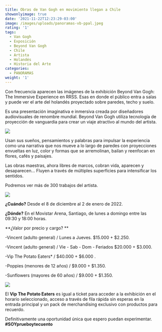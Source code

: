 ```yaml
---
title: Obras de Van Gogh en movimiento llegan a Chile
showonlyimage: true
date: '2021-11-22T12:23:29-03:00'
image: /images/uploads/panoramas-vb-ppal.jpeg
rating: '1'
tags:
  - Van Gogh
  - Exposición
  - Beyond Van Gogh
  - Chile
  - Artista
  - Holandés
  - Historia del Arte
categories:
  - PANORAMAS
weight: '1'
---
```

Con frecuencia aparecen las imágenes de la exhibición Beyond Van Gogh: The Immersive Experience en RRSS. Esas en donde el público entra a salas y puede ver el arte del holandés proyectado sobre paredes, techo y suelo.

<!--more-->

Es una presentación imaginativa e inmersiva creada por diseñadores audiovisuales de renombre mundial. Beyond Van Gogh utiliza tecnología de proyección de vanguardia para crear un viaje atractivo al mundo del artista. 



![](/images/uploads/panoramas-vb-ppal.jpeg)

Usan sus sueños, pensamientos y palabras para impulsar la experiencia como una narrativa que nos mueve a lo largo de paredes con proyecciones envueltas en luz, color y formas que se arremolinan, bailan y reenfocan en flores, cafés y paisajes. 



Las obras maestras, ahora libres de marcos, cobran vida, aparecen y desaparecen… Fluyen a través de múltiples superficies para intensificar los sentidos. 



Podremos ver más de 300 trabajos del artista.

![](/images/uploads/panoramas-vb-2.jpg)



**¿Cuándo?** Desde el 8 de diciembre al 2 de enero de 2022.

**¿Dónde?** En el Movistar Arena, Santiago, de lunes a domingo entre las 09:30 y 18:00 horas.

**¿Valor por precio y cargo?**

\-Vincent (adulto general) / Lunes a Jueves. $15.000 + $2.250.

\-Vincent (adulto general) / Vie - Sab - Dom - Feriados	$20.000	+ $3.000.

\-Vip The Potato Eaters* / $40.000 + $6.000.

\-Poppies (menores de 12 años) / $9.000	+ $1.350.

\-Sunflowers (mayores de 60 años) / $9.000 + $1.350.



![](/images/uploads/panoramas-vb-3.jpg)

El **Vip The Potato Eaters** es igual a ticket para acceder a la exhibición en el horario seleccionado, acceso a través de fila rápida sin esperas en la entrada principal y un pack de merchandising exclusivo con productos para recuerdo.

Definitivamente una oportunidad única que espero puedan experimentar. **\#SOYprueboytecuento**
